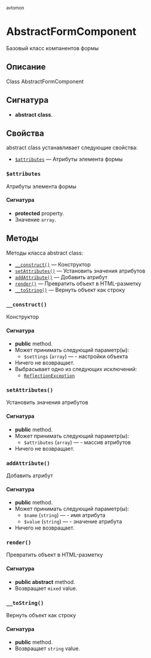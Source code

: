 <small>avtomon</small>

AbstractFormComponent
=====================

Базовый класс компанентов формы

Описание
-----------

Class AbstractFormComponent

Сигнатура
---------

- **abstract class**.

Свойства
----------

abstract class устанавливает следующие свойства:

- [`$attributes`](#$attributes) &mdash; Атрибуты элемента формы

### `$attributes` <a name="attributes"></a>

Атрибуты элемента формы

#### Сигнатура

- **protected** property.
- Значение `array`.

Методы
-------

Методы класса abstract class:

- [`__construct()`](#__construct) &mdash; Конструктор
- [`setAttributes()`](#setAttributes) &mdash; Установить значения атрибутов
- [`addAttribute()`](#addAttribute) &mdash; Добавить атрибут
- [`render()`](#render) &mdash; Превратить объект в HTML-разметку
- [`__toString()`](#__toString) &mdash; Вернуть объект как строку

### `__construct()` <a name="__construct"></a>

Конструктор

#### Сигнатура

- **public** method.
- Может принимать следующий параметр(ы):
    - `$settings` (`array`) &mdash; - настройки объекта
- Ничего не возвращает.
- Выбрасывает одно из следующих исключений:
    - [`ReflectionException`](http://php.net/class.ReflectionException)

### `setAttributes()` <a name="setAttributes"></a>

Установить значения атрибутов

#### Сигнатура

- **public** method.
- Может принимать следующий параметр(ы):
    - `$attributes` (`array`) &mdash; - массив атрибутов
- Ничего не возвращает.

### `addAttribute()` <a name="addAttribute"></a>

Добавить атрибут

#### Сигнатура

- **public** method.
- Может принимать следующий параметр(ы):
    - `$name` (`string`) &mdash; - имя атрибута
    - `$value` (`string`) &mdash; - значение атрибута
- Ничего не возвращает.

### `render()` <a name="render"></a>

Превратить объект в HTML-разметку

#### Сигнатура

- **public abstract** method.
- Возвращает `mixed` value.

### `__toString()` <a name="__toString"></a>

Вернуть объект как строку

#### Сигнатура

- **public** method.
- Возвращает `string` value.

